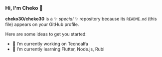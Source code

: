 ### Hi, I'm Cheko 👋 

**cheko30/cheko30** is a ✨ _special_ ✨ repository because its `README.md` (this file) appears on your GitHub profile.

Here are some ideas to get you started:

- 🔭 I’m currently working on Tecnoalfa
- 🌱 I’m currently learning Flutter, Node.js, Rubi
